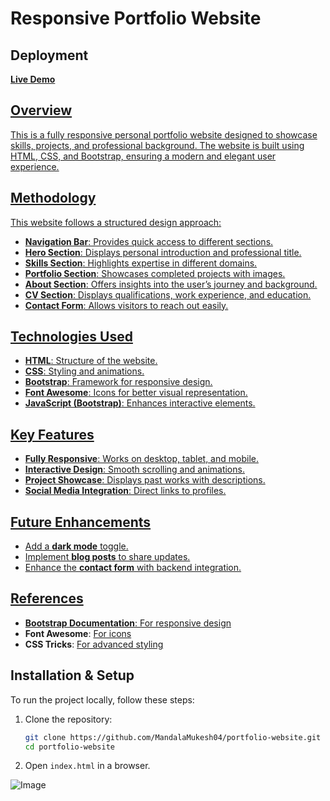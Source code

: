 # Responsive Portfolio Website

## Deployment
<a href = "https://67d8460ec8a27959f56fb414--remarkable-muffin-0fb573.netlify.app/"> **Live Demo**

## Overview
This is a fully responsive personal portfolio website designed to showcase skills, projects, and professional background. The website is built using HTML, CSS, and Bootstrap, ensuring a modern and elegant user experience.

## Methodology
This website follows a structured design approach:
- **Navigation Bar**: Provides quick access to different sections.
- **Hero Section**: Displays personal introduction and professional title.
- **Skills Section**: Highlights expertise in different domains.
- **Portfolio Section**: Showcases completed projects with images.
- **About Section**: Offers insights into the user’s journey and background.
- **CV Section**: Displays qualifications, work experience, and education.
- **Contact Form**: Allows visitors to reach out easily.

## Technologies Used
- **HTML**: Structure of the website.
- **CSS**: Styling and animations.
- **Bootstrap**: Framework for responsive design.
- **Font Awesome**: Icons for better visual representation.
- **JavaScript (Bootstrap)**: Enhances interactive elements.

## Key Features
- **Fully Responsive**: Works on desktop, tablet, and mobile.
- **Interactive Design**: Smooth scrolling and animations.
- **Project Showcase**: Displays past works with descriptions.
- **Social Media Integration**: Direct links to profiles.

## Future Enhancements
- Add a **dark mode** toggle.
- Implement **blog posts** to share updates.
- Enhance the **contact form** with backend integration.

## References
- **Bootstrap Documentation**: [For responsive design](https://getbootstrap.com/)
- **Font Awesome**: [For icons](https://fontawesome.com/)
- **CSS Tricks**: [For advanced styling](https://css-tricks.com/)

## Installation & Setup
To run the project locally, follow these steps:

1. Clone the repository:
   ```bash
   git clone https://github.com/MandalaMukesh04/portfolio-website.git
   cd portfolio-website
   ```
2. Open `index.html` in a browser.

![Image](https://github.com/user-attachments/assets/ea2ef71d-0689-4859-8710-0c691435d336)





